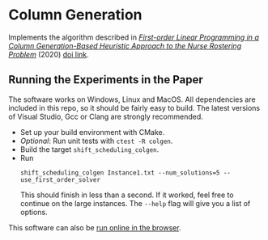 # Column Generation

Implements the algorithm described in [_First-order Linear Programming in a Column Generation-Based Heuristic Approach to the Nurse Rostering Problem_](https://www.strandmark.net/papers/first-order-scheduling.pdf) (2020) [doi link](https://doi.org/10.1016/j.cor.2020.104945).

## Running the Experiments in the Paper
The software works on Windows, Linux and MacOS. All dependencies are included in this repo, so it should be fairly easy to build. The latest versions of Visual Studio, Gcc or Clang are strongly recommended.

- Set up your build environment with CMake.
- _Optional_: Run unit tests with `ctest -R colgen`.
- Build the target `shift_scheduling_colgen`.
- Run
  ```
  shift_scheduling_colgen Instance1.txt --num_solutions=5 --use_first_order_solver
  ```
  This should finish in less than a second. If it worked, feel free to continue on the large instances. The `--help` flag will give you a list of options.
  
This software can also be [run online in the browser](https://www.strandmark.net/wasm/shift_scheduling_colgen_page.html).

